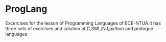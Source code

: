 # ProgLang
Excercises for the lesson of Programming Languages of ECE-NTUA.It has three sets of exercises and solution at C,SML/NJ,python and prologue languages
